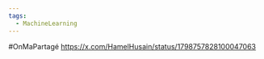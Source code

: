 ```yaml
---
tags:
  - MachineLearning
---
```

#OnMaPartagé  https://x.com/HamelHusain/status/1798757828100047063